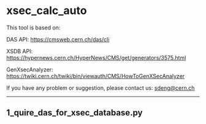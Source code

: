 # xsec_calc_auto
This tool is based on:

DAS API: <https://cmsweb.cern.ch/das/cli>

XSDB API: <https://hypernews.cern.ch/HyperNews/CMS/get/generators/3575.html>

GenXsecAnalyzer: <https://twiki.cern.ch/twiki/bin/viewauth/CMS/HowToGenXSecAnalyzer>

If you have any problem or suggestion, please contact us: sdeng@cern.ch

---
## 1_quire_das_for_xsec_database.py


